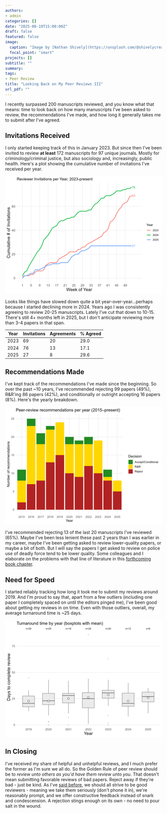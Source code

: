 ```yaml
---
authors:
- admin
categories: []
date: "2025-08-19T15:00:00Z"
draft: false
featured: false
image:
  caption: "Image by [Nathan Shively](https://unsplash.com/@shivelycreative) at [Unsplash](https://unsplash.com/photos/MgIPNC8TG1c)"
  focal_point: "smart"
projects: []
subtitle: ""
summary: 
tags:
- Peer Review
title: "Looking Back on My Peer Reviews III"
url_pdf: ""
---
```


I recently surpassed 200 manuscripts reviewed, and you know what that means: time to look back on how many manuscripts I've been asked to review, the recommendations I've made, and how long it generally takes me to submit after I've agreed. 

## Invitations Received

I only started keeping track of this in January 2023. But since then I've been invited to review **at least** 172 manuscripts for 97 unique journals. Mostly for criminology/criminal justice, but also sociology and, increasingly, public health. Here's a plot showing the cumulative number of invitations I've received per year. 

![invitations](invitations_plot.png)

Looks like things have slowed down quite a bit year-over-year...perhaps because I started declining more in 2024. Years ago I was consistently agreeing to review 20-25 manuscripts. Lately I've cut that down to 10-15. There's still 4+ months left in 2025, but I don't anticipate reviewing more than 3-4 papers in that span.

| Year | Invitations | Agreements | % Agreed    |
| ---- | ----------- | ---------- | ----------- |
| 2023 | 69          | 20         | 29.0        |
| 2024 | 76          | 13         | 17.1        |
| 2025 | 27          | 8          | 29.6        |

## Recommendations Made

I've kept track of the recommendations I've made since the beginning. So over the past ~10 years, I've recommended rejecting 99 papers (49%), R&R'ing 86 papers (42%), and conditionally or outright accepting 16 papers (8%). Here's the yearly breakdown.

![recommendations](recommendations_plot.png)

I've recommended rejecting 13 of the last 20 manuscripts I've reviewed (65%). Maybe I've been less lenient these past 2 years than I was earlier in my career, maybe I've been getting asked to review lower-quality papers, or maybe a bit of both. But I will say the papers I get asked to review on police use of deadly force tend to be lower quality. Some colleagues and I elaborate on the problems with that line of literature in this [forthcoming book chapter](https://doi.org/10.21428/cb6ab371.8b17fd57). 

## Need for Speed

I started reliably tracking how long it took me to submit my reviews around 2019. And I'm proud to say that, apart from a few outliers (including one paper I completely spaced on until the editors pinged me), I've been good about getting my reviews in on time. Even with those outliers, overall, my average turnaround time is ~25 days. 

![time](time_taken.png)

## In Closing

I've received my share of helpful and unhelpful reviews, and I much prefer the former as I'm sure we all do. So the Golden Rule of peer review should be to *review unto others as you'd have them review unto you*. That doesn't mean submitting favorable reviews of bad papers. Reject away if they're bad - just be kind. As I've [said before](https://jnix.netlify.app/post/post14-my-reviewer-history/), we should all strive to be good reviewers - meaning we take them seriously (don't phone it in), we're reasonably prompt, and we offer constructive feedback instead of snark and condescension. A rejection stings enough on its own - no need to pour salt in the wound. 